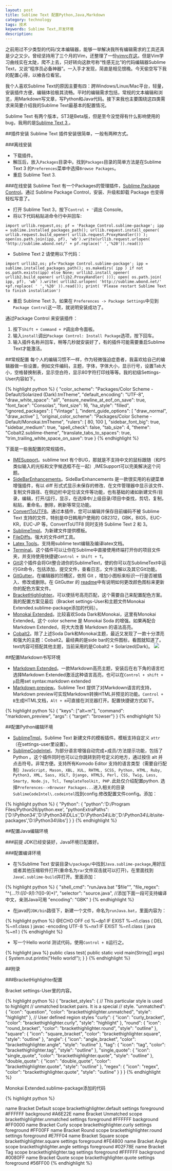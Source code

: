 ```yaml
---
layout: post
title: Sublime Text 配置Python,Java,Markdown
category: technology
tags: 技术
keywords: Sublime Text,开发环境
description:
---
```


之前用过不少类型的代码/文本编辑器，能够一举解决我所有编辑需求的工具还真是少之又少。曾经坚持用了三个月的Vim，还整理了一份[vimrc在这](https://github.com/zhenchentl/dotvim)。但是Vim学习曲线实在太陡，爬不上去，只好转向这款号称“性感无比”的代码编辑器Sublime Text，又说“程序员必备神器”。一入手才发现，简直是相见恨晚。今天偷空写下我的配置心得，以飨各位看官。

我个人喜欢Sublime Text的原因主要有四：跨Windows/Linux/Mac平台，轻量，安装插件方便，编辑体验极其流畅。平时的编辑需求包括，常规的文本编辑和浏览，用Markdown写文章，写Python和Java代码。接下来我也主要围绕这四类需求来简要介绍我的Sublime Text最基本的配置情况。

Sublime Text 有两个版本，ST3是Beta版，但是至今没觉得有什么影响使用的bug，我用的是[Sublime Text 3 ](http://www.sublimetext.com/3)。

##插件安装
Sublime Text 插件安装很简单，一般有两种方式。

###离线安装
- 下载插件。
- 解压后，放入`Packages`目录中。找到`Packages`目录的简单方法是在Sublime Text 3 的`Preferences`菜单中选择`Browse Packages`。
- 重启 Sublime Text 3.

###在线安装
Sublime Text 有一个Packages的管理插件，[Sublime Package Control](https://sublime.wbond.net/)。通过 Sublime Package Control，安装、升级和卸载 Package 也变得轻松写意了。

- 打开 Sublime Text 3，按下`Control + '`调出 Console。
- 将以下代码粘贴进命令行中并回车:

`import urllib.request,os; pf = 'Package Control.sublime-package'; ipp = sublime.installed_packages_path(); urllib.request.install_opener( urllib.request.build_opener( urllib.request.ProxyHandler()) ); open(os.path.join(ipp, pf), 'wb').write(urllib.request.urlopen( 'http://sublime.wbond.net/' + pf.replace(' ','%20')).read())`

- Sublime Text 2 请使用以下代码：

`import urllib2,os; pf='Package Control.sublime-package'; ipp = sublime.installed_packages_path(); os.makedirs( ipp ) if not os.path.exists(ipp) else None; urllib2.install_opener( urllib2.build_opener( urllib2.ProxyHandler( ))); open( os.path.join( ipp, pf), 'wb' ).write( urllib2.urlopen( 'http://sublime.wbond.net/' +pf.replace( ' ','%20' )).read()); print( 'Please restart Sublime Text to finish installation')`

- 重启 Sublime Text 3，如果在 `Preferences -> Package Settings`中见到`Package Control`这一项，就说明安装成功了。

通过Package Control 来安装插件：

1. 按下`Shift + Command + P`调出命令面板。
2. 输入`install`调出`Package Control: Install Package`选项，按下回车。
3. 输入插件名称并回车，稍等几秒就安装好了，有的插件可能需要重启Sublime Text才能激活。

##常规配置
每个人的编辑习惯不一样，作为轻微强迫症患者，我喜欢给自己的编辑器做一些设置，例如文件编码，主题，字体，字体大小，显示行号，设置Tab大小，空格替换制表，显示空白符，显示80字符打印线等等。我的初级Settings-User内容如下。

{% highlight python %}
{
    "color_scheme": "Packages/Color Scheme - Default/Solarized (Dark).tmTheme",
    "default_encoding": "UTF-8",
    "draw_white_space": "all",
    "ensure_newline_at_eof_on_save": true,
    "font_face": "Consolas",
    "font_size": 16,
    "ha_style": "filled",
    "ignored_packages":
    [
        "Vintage"
    ],
    "indent_guide_options":
    [
        "draw_normal",
        "draw_active"
    ],
    "original_color_scheme": "Packages/Color Scheme - Default/Monokai.tmTheme",
    "rulers":
    [
        80,
        100
    ],
    "sidebar_font_big": true,
    "sidebar_medium": true,
    "spell_check": false,
    "tab_size": 4,
    "theme": "Cobalt2.sublime-theme",
    "translate_tabs_to_spaces": true,
    "trim_trailing_white_space_on_save": true
}
{% endhighlight %}

下面是一些我配置的常规插件。

- [IMESupport](https://github.com/chikatoike/IMESupport)。sublime text 有个BUG，那就是不支持中文的鼠标跟随（和PS类似输入的光标和文字候选框不在一起）,IMESupport可以完美解决这个问题。
- [SideBarEnhancements](https://sublime.wbond.net/packages/SideBarEnhancements)。SideBarEnhancements 是一款很实用的右键菜单增强插件，有以 diff 形式式显示未保存的修改、在文件管理器中显示该文件、复制文件路径、在侧边栏中定位该文件等功能，也有基础的诸如新建文件/目录，编辑，打开/运行，显示，在选择中/上级目录/项目中查找，剪切，复制，粘贴，重命名，删除，刷新等常见功能。
- [ConvertToUTF8](https://github.com/seanliang/ConvertToUTF8)。通过本插件，您可以编辑并保存目前编码不被 Sublime Text 支持的文件，特别是中日韩用户使用的 GB2312，GBK，BIG5，EUC-KR，EUC-JP 等。ConvertToUTF8 同时支持 Sublime Text 2 和 3。
- [SublimeTmpl](https://github.com/kairyou/SublimeTmpl)。为新建文件提供模板。
- [FileDiffs](https://github.com/colinta/SublimeFileDiffs)。强大的文件diff工具。
- [Latex Tools](https://github.com/SublimeText/LaTeXTools)。支持用sublime text编辑及编译latex文档。
- [Terminal](https://github.com/wbond/sublime_terminal)。这个插件可以让你在Sublime中直接使用终端打开你的项目文件夹，并支持使用快捷键`Control + Shift + T`。
- [Git](https://sublime.wbond.net/packages/Git)这个插件会将Git整合进你的SublimeText，使的你可以在SublimeText中运行Git命令，包括添加，提交文件，查看日志，文件注解以及其它Git功能。
- [GitGutter](https://github.com/jisaacks/GitGutter)。在编辑器的凹槽区，依照 Git ，增加小图标来标识一行是否被插入、修改或删除。在 GitGutter 的 [readme](https://github.com/jisaacks/GitGutter)中有说明如何更改颜色图标来更新你的配色方案文件。
- [BracketHighlighter](https://sublime.wbond.net/packages/BracketHighlighter)。可以使括号高亮匹配，这个需要自己来配置配色方案。我的配置方案见最后（Bracket settings-User和主题文件Monokai Extended.sublime-package添加的代码）。
- [Monokai Extended](https://github.com/jonschlinkert/sublime-monokai-extended)。比较喜欢Soda Dark和Monokai，这里有Monokai Extended。这个 color scheme 是 Monokai Soda 的增强。如果再配合 Markdown Extended，将大大改善 Markdown 的语法高亮。
- [Cobalt2](https://github.com/wesbos/cobalt2)。除了上述Soda Dark和Monokai主题，最近又发现了一款十分漂亮和强大的主题：Cobalt2。最经典的是side bar的文件图标，看图就知道了。text内容可搭配其他主题，当前采用的是Cobalt2 + Solarized(Dark)。
![](https://camo.githubusercontent.com/8b97714849ae20458b16ee3c50b2b95b84fb46b5/687474703a2f2f7765732e696f2f59496a6e2f636f6e74656e74)

##配置Markdown书写环境
- [Markdown Extended](https://github.com/jonschlinkert/sublime-markdown-extended)。一款Markdown高亮主题，安装后在右下角的语言栏选择Markdown Extended激活这种语言高亮，也可以在`Control + shift + p`启用set syntax:markdown extended
- [Markdown preview](https://github.com/revolunet/sublimetext-markdown-preview)。Sublime Text 提供了对Markdown语言的支持，Markdown preview可实现Markdown转换HTML并预览的功能。`Control + B`生成HTML文档，`Alt + m`可直接在浏览器打开。配置快捷键方式如下。

{% highlight python %}
{ "keys": ["alt+m"], "command": "markdown_preview", "args": { "target": "browser"} }
{% endhighlight %}

##配置Python编辑环境
- [SublimeTmpl](https://github.com/kairyou/SublimeTmpl)。Sublime Text 新建文件的模板插件。模板支持自定义 `attr`（在settings-user里设置）。
- [SublimeCodeIntel](https://github.com/SublimeCodeIntel/SublimeCodeIntel)。为部分语言增强自动完成+成员/方法提示功能，包括了 Python 。这个插件同时也可以让你跳转到符号定义的地方，通过按住 alt 并点击符号。非常方便。支持所有Komodo Editor 支持的语言类型（需要自行配制）`JavaScript, Mason, XBL, XUL, RHTML, SCSS, Python, HTML, Ruby, Python3, XML, Sass, XSLT, Django, HTML5, Perl, CSS, Twig, Less, Smarty, Node.js, Tcl, TemplateToolkit, PHP.`此处仅介绍配置python.
选择`Preferences-->Browser Packages...`进入相关的目录`SublimeCodeIntel\.codeintel`找到config.修改配置文件config。添加：

{% highlight python %}
{
    "Python": {
        "python":'D:/Program Files/Python26/python.exe',
        "pythonExtraPaths": ['D:\Python34','D:\Python34\DLLs','D:\Python34\Lib','D:\Python34\Lib\site-packages','D:\Python34\libs']
    }
}
{% endhighlight %}

##配置Java编辑环境

###前提
JDK已经安装好，Java环境已配置好。

###配置编译环境
- 在%Sublime Text 安装目录`%/package/`中找到`Java.sublime-package`,用好压或者其他压缩软件打开(重命名为`rar`文件双击就可以打开)，在里面找到`JavaC.sublime-build`并打开。里面添加：

{% highlight python %}
{
    "shell_cmd": "runJava.bat \"$file\"",
    "file_regex": "^(...*?):([0-9]*):?([0-9]*)",
    "selector": "source.java",
    //添加下面一段可支持编译中文，亲测Java可用
    "encoding": "GBK"
}
{% endhighlight %}

- 在java的`JDK/bin`路径下，新建一个文件，命名为`runJava.bat`，里面内容为：

{% highlight python %}
@ECHO OFF
cd %~dp1
IF EXIST %~n1.class (
DEL %~n1.class
)
javac -encoding UTF-8 %~nx1
IF EXIST %~n1.class (
java %~n1
)
{% endhighlight %}

- 写一个Hello world 测试代码，使用`Control + B`运行之。

{% highlight java %}
public class test{
    public static void main(String[] args) {
        System.out.println("Hello world!");
    }
}
{% endhighlight %}

##附录

###BracketHighlighter配置

Bracket settings-User里的内容。

{% highlight python %}
{
    "bracket_styles": {
        // This particular style is used to highlight
        // unmatched bracket pairs. It is a special
        // style.
        "unmatched": {
            "icon": "question",
            "color": "brackethighlighter.unmatched",
            "style": "highlight"
        },
        // User defined region styles
        "curly": {
            "icon": "curly_bracket",
            "color": "brackethighlighter.curly",
            "style": "highlight"
        },
        "round": {
            "icon": "round_bracket",
            "color": "brackethighlighter.round",
            "style": "outline"
        },
        "square": {
            "icon": "square_bracket",
            "color": "brackethighlighter.square",
            "style": "outline"
        },
        "angle": {
            "icon": "angle_bracket",
            "color": "brackethighlighter.angle",
            "style": "outline"
        },
        "tag": {
            "icon": "tag",
            "color": "brackethighlighter.tag",
            "style": "outline"
        },
        "single_quote": {
            "icon": "single_quote",
            "color": "brackethighlighter.quote",
            "style": "outline"
        },
        "double_quote": {
            "icon": "double_quote",
            "color": "brackethighlighter.quote",
            "style": "outline"
        },
        "regex": {
            "icon": "regex",
            "color": "brackethighlighter.quote",
            "style": "outline"
        }
    }
}
{% endhighlight %}

Monokai Extended.sublime-package添加的代码

{% highlight python  %}
<!-- BEGIN Bracket Highlighter plugin color modifications -->
<dict>
    <key>name</key>
    <string>Bracket Default</string>
    <key>scope</key>
    <string>brackethighlighter.default</string>
    <key>settings</key>
    <dict>
        <key>foreground</key>
        <string>#FFFFFF</string>
        <key>background</key>
        <string>#A6E22E</string>
    </dict>
</dict>

<dict>
    <key>name</key>
    <string>Bracket Unmatched</string>
    <key>scope</key>
    <string>brackethighlighter.unmatched</string>
    <key>settings</key>
    <dict>
        <key>foreground</key>
        <string>#FFFFFF</string>
        <key>background</key>
        <string>#FF0000</string>
    </dict>
</dict>

<dict>
    <key>name</key>
    <string>Bracket Curly</string>
    <key>scope</key>
    <string>brackethighlighter.curly</string>
    <key>settings</key>
    <dict>
        <key>foreground</key>
        <string>#FF00FF</string>
    </dict>
</dict>

<dict>
    <key>name</key>
    <string>Bracket Round</string>
    <key>scope</key>
    <string>brackethighlighter.round</string>
    <key>settings</key>
    <dict>
        <key>foreground</key>
        <string>#E7FF04</string>
    </dict>
</dict>

<dict>
    <key>name</key>
    <string>Bracket Square</string>
    <key>scope</key>
    <string>brackethighlighter.square</string>
    <key>settings</key>
    <dict>
        <key>foreground</key>
        <string>#FE4800</string>
    </dict>
</dict>

<dict>
    <key>name</key>
    <string>Bracket Angle</string>
    <key>scope</key>
    <string>brackethighlighter.angle</string>
    <key>settings</key>
    <dict>
        <key>foreground</key>
        <string>#02F78E</string>
    </dict>
</dict>

<dict>
    <key>name</key>
    <string>Bracket Tag</string>
    <key>scope</key>
    <string>brackethighlighter.tag</string>
    <key>settings</key>
    <dict>
        <key>foreground</key>
        <string>#FFFFFF</string>
        <key>background</key>
        <string>#0080FF</string>
    </dict>
</dict>

<dict>
    <key>name</key>
    <string>Bracket Quote</string>
    <key>scope</key>
    <string>brackethighlighter.quote</string>
    <key>settings</key>
    <dict>
        <key>foreground</key>
        <string>#56FF00</string>
    </dict>
</dict>
<!-- END Bracket Highlighter plugin color modifications -->
{% endhighlight %}

